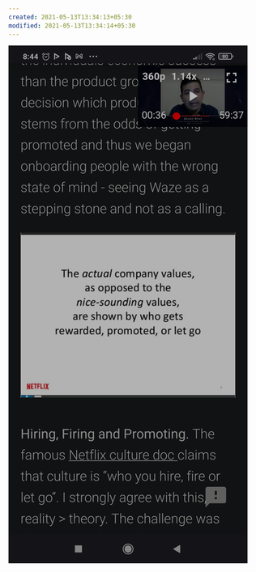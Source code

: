 ```yaml
---
created: 2021-05-13T13:34:13+05:30
modified: 2021-05-13T13:34:14+05:30
---
```


![Image](./IMG_1620893052585.jpg)
